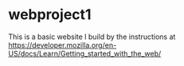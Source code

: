 # webproject1
This is a basic website I build by the instructions at https://developer.mozilla.org/en-US/docs/Learn/Getting_started_with_the_web/
